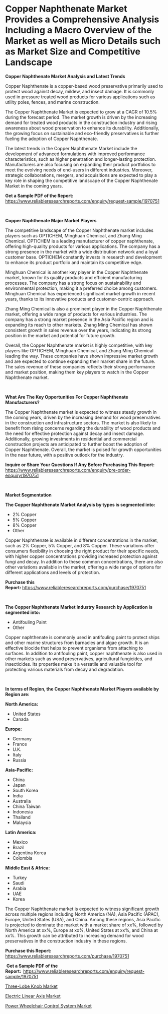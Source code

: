 <p><h1>Copper Naphthenate Market Provides a Comprehensive Analysis Including a Macro Overview of the Market as well as Micro Details such as Market Size and Competitive Landscape</h1></p><p><strong>Copper Naphthenate Market Analysis and Latest Trends</strong></p>
<p><p>Copper Naphthenate is a copper-based wood preservative primarily used to protect wood against decay, mildew, and insect damage. It is commonly used in pressure treated wood products for various applications such as utility poles, fences, and marine construction.</p><p>The Copper Naphthenate Market is expected to grow at a CAGR of 10.5% during the forecast period. The market growth is driven by the increasing demand for treated wood products in the construction industry and rising awareness about wood preservation to enhance its durability. Additionally, the growing focus on sustainable and eco-friendly preservatives is further fueling the adoption of Copper Naphthenate.</p><p>The latest trends in the Copper Naphthenate Market include the development of advanced formulations with improved performance characteristics, such as higher penetration and longer-lasting protection. Manufacturers are also focusing on expanding their product portfolios to meet the evolving needs of end-users in different industries. Moreover, strategic collaborations, mergers, and acquisitions are expected to play a key role in shaping the competitive landscape of the Copper Naphthenate Market in the coming years.</p></p>
<p><strong>Get a Sample PDF of the Report:&nbsp;</strong> <a href="https://www.reliableresearchreports.com/enquiry/request-sample/1970751">https://www.reliableresearchreports.com/enquiry/request-sample/1970751</a></p>
<p>&nbsp;</p>
<p><strong>Copper Naphthenate Major Market Players</strong></p>
<p><p>The competitive landscape of the Copper Naphthenate market includes players such as OPTICHEM, Minghuan Chemical, and Zhang Ming Chemical. OPTICHEM is a leading manufacturer of copper naphthenate, offering high-quality products for various applications. The company has a strong presence in the market with a wide distribution network and a loyal customer base. OPTICHEM constantly invests in research and development to enhance its product portfolio and maintain its competitive edge.</p><p>Minghuan Chemical is another key player in the Copper Naphthenate market, known for its quality products and efficient manufacturing processes. The company has a strong focus on sustainability and environmental protection, making it a preferred choice among customers. Minghuan Chemical has experienced significant market growth in recent years, thanks to its innovative products and customer-centric approach.</p><p>Zhang Ming Chemical is also a prominent player in the Copper Naphthenate market, offering a wide range of products for various industries. The company has a strong market presence in the Asia Pacific region and is expanding its reach to other markets. Zhang Ming Chemical has shown consistent growth in sales revenue over the years, indicating its strong position in the market and potential for future growth.</p><p>Overall, the Copper Naphthenate market is highly competitive, with key players like OPTICHEM, Minghuan Chemical, and Zhang Ming Chemical leading the way. These companies have shown impressive market growth and are expected to continue expanding their market share in the future. The sales revenue of these companies reflects their strong performance and market position, making them key players to watch in the Copper Naphthenate market.</p></p>
<p>&nbsp;</p>
<p><strong>What Are The Key Opportunities For Copper Naphthenate Manufacturers?</strong></p>
<p><p>The Copper Naphthenate market is expected to witness steady growth in the coming years, driven by the increasing demand for wood preservatives in the construction and infrastructure sectors. The market is also likely to benefit from rising concerns regarding the durability of wood products and the need for effective protection against decay and insect damage. Additionally, growing investments in residential and commercial construction projects are anticipated to further boost the adoption of Copper Naphthenate. Overall, the market is poised for growth opportunities in the near future, with a positive outlook for the industry.</p></p>
<p><strong>Inquire or Share Your Questions If Any Before Purchasing This Report:</strong> <a href="https://www.reliableresearchreports.com/enquiry/pre-order-enquiry/1970751">https://www.reliableresearchreports.com/enquiry/pre-order-enquiry/1970751</a></p>
<p>&nbsp;</p>
<p><strong>Market Segmentation</strong></p>
<p><strong>The Copper Naphthenate Market Analysis by types is segmented into:</strong></p>
<p><ul><li>2% Copper</li><li>5% Copper</li><li>8% Copper</li><li>Other</li></ul></p>
<p><p>Copper Naphthenate is available in different concentrations in the market, such as 2% Copper, 5% Copper, and 8% Copper. These variations offer consumers flexibility in choosing the right product for their specific needs, with higher copper concentrations providing increased protection against fungi and decay. In addition to these common concentrations, there are also other variations available in the market, offering a wide range of options for different applications and levels of protection.</p></p>
<p><strong>Purchase this Report:&nbsp;</strong><a href="https://www.reliableresearchreports.com/purchase/1970751">https://www.reliableresearchreports.com/purchase/1970751</a></p>
<p>&nbsp;</p>
<p><strong>The Copper Naphthenate Market Industry Research by Application is segmented into:</strong></p>
<p><ul><li>Antifouling Paint</li><li>Other</li></ul></p>
<p><p>Copper naphthenate is commonly used in antifouling paint to protect ships and other marine structures from barnacles and algae growth. It is an effective biocide that helps to prevent organisms from attaching to surfaces. In addition to antifouling paint, copper naphthenate is also used in other markets such as wood preservatives, agricultural fungicides, and insecticides. Its properties make it a versatile and valuable tool for protecting various materials from decay and degradation.</p></p>
<p>&nbsp;</p>
<p><strong>In terms of Region, the Copper Naphthenate Market Players available by Region are:</strong></p>
<p>
    <p> <strong> North America: </strong>
        <ul>
            <li>United States</li>
            <li>Canada</li>
        </ul>
        </p> 
    <p> <strong> Europe: </strong>
        <ul>
            <li>Germany</li>
            <li>France</li>
            <li>U.K.</li>
            <li>Italy</li>
            <li>Russia</li>
        </ul>
        </p> 
    <p> <strong> Asia-Pacific: </strong>
        <ul>
            <li>China</li>
            <li>Japan</li>
            <li>South Korea</li>
            <li>India</li>
            <li>Australia</li>
            <li>China Taiwan</li>
            <li>Indonesia</li>
            <li>Thailand</li>
            <li>Malaysia</li>
        </ul>
        </p> 
    <p> <strong> Latin America: </strong>
        <ul>
            <li>Mexico</li>
            <li>Brazil</li>
            <li>Argentina Korea</li>
            <li>Colombia</li>
        </ul>
        </p> 
    <p> <strong> Middle East & Africa: </strong>
        <ul>
            <li>Turkey</li>
            <li>Saudi</li>
            <li>Arabia</li>
            <li>UAE</li>
            <li>Korea</li>
        </ul>
    </p>
    </p>
<p><p>The Copper Naphthenate market is expected to witness significant growth across multiple regions including North America (NA), Asia Pacific (APAC), Europe, United States (USA), and China. Among these regions, Asia Pacific is projected to dominate the market with a market share of xx%, followed by North America at xx%, Europe at xx%, United States at xx%, and China at xx%. This growth can be attributed to increasing demand for wood preservatives in the construction industry in these regions.</p></p>
<p><strong>Purchase this Report: </strong><a href="https://www.reliableresearchreports.com/purchase/1970751">https://www.reliableresearchreports.com/purchase/1970751</a></p>
<p>&nbsp;<strong>Get a Sample PDF of the Report:&nbsp;&nbsp;</strong><a href="https://www.reliableresearchreports.com/enquiry/request-sample/1970751">https://www.reliableresearchreports.com/enquiry/request-sample/1970751</a></p>
<p><strong></strong></p>
<p><p><a href="https://view.publitas.com/reportprime-1/three-lobe-knob-market-share-market-new-trends-analysis-report-by-type-by-application-by-end-use-by-region-and-segment-forecasts-2023-2030/">Three-Lobe Knob Market</a></p><p><a href="https://view.publitas.com/reportprime-1/electric-linear-axis-market-size-focuses-on-market-dynamics-in-depth-analysis-and-future-projections-of-its-market-forecasted-for-period-from-2023-to-2030/">Electric Linear Axis Market</a></p><p><a href="https://view.publitas.com/reportprime-1/power-wheelchair-control-system-market-size-and-examines-its-market-scope-with-a-primary-focus-on-growth-opportunities-and-forecasted-trends-spanning-from-2023-to-2030/">Power Wheelchair Control System Market</a></p></p>